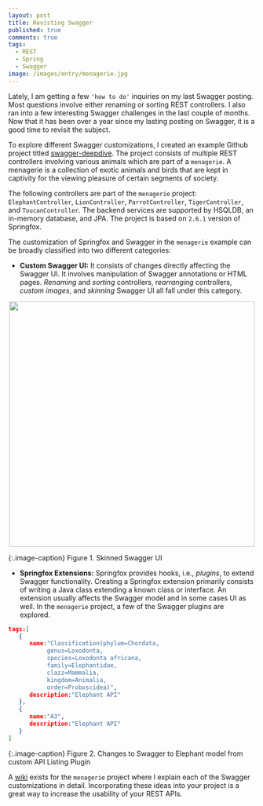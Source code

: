 ```yaml
---
layout: post
title: Revisting Swagger
published: true
comments: true
tags:
  - REST
  - Spring
  - Swagger
image: /images/entry/menagerie.jpg
---
```


Lately, I am getting a few `'how to do'` inquiries on my last Swagger posting. Most questions involve either renaming or sorting REST controllers. I also ran into a few interesting Swagger challenges in the last couple of months. Now that it has been over a year since my lasting posting on Swagger, it is a good time to revisit the subject.

To explore different Swagger customizations, I created an example Github project titled [swagger-deepdive](https://indrabasak.github.io/swagger-deepdive/). The project consists of multiple REST controllers involving various animals which are part of a `menagerie`. A menagerie is a collection of exotic animals and birds that are kept in captivity for the viewing pleasure of certain segments of society.

The following controllers are part of the `menagerie` project: `ElephantController`, `LionController`, `ParrotController`, `TigerController`, and `ToucanController`. The backend services are supported by HSQLDB, an in-memory database, and JPA. The project is based on `2.6.1` version of Springfox. 

The customization of Springfox and Swagger in the `menagerie` example can be broadly classified into two different categories:

* **Custom Swagger UI:** It consists of changes directly affecting the Swagger UI. It involves manipulation of Swagger annotations or HTML pages. _Renaming_ and _sorting_ controllers, _rearranging_ controllers, _custom images_, and _skinning_ Swagger UI all fall under this category.
 
 <center>
    <img src="https://github.com/indrabasak/swagger-deepdive/wiki/img/skinned-swagger-feeling-blue.png" width="500">
 </center>
  
  {:.image-caption}
  Figure 1. Skinned Swagger UI
  
* **Springfox Extensions:** Springfox provides hooks, i.e., _plugins_, to extend Swagger functionality. Creating a Springfox extension primarily consists of writing a Java class extending a known class or interface. An extension usually affects the Swagger model and in some cases UI as well. In the `menagerie` project, a few of the Swagger plugins are explored. 

```json
tags:[  
   {  
      name:"Classification(phylum=Chordata, 
           genus=Loxodonta,
           species=Loxodonta africana,
           family=Elephantidae, 
           clazz=Mammalia, 
           kingdom=Animalia, 
           order=Proboscidea)",
      description:"Elephant API"
   },
   {  
      name:"A3",
      description:"Elephant API"
   }
]
```

{:.image-caption}
  Figure 2. Changes to Swagger to Elephant model from custom API Listing Plugin
  
A [wiki](https://github.com/indrabasak/swagger-deepdive/wiki) exists for the `menagerie` project where I explain each of the Swagger customizations in detail. Incorporating these ideas into your project is a great way to increase the usability of your REST APIs. 






